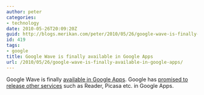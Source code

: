 ```yaml
---
author: peter
categories:
- technology
date: 2010-05-26T20:09:20Z
guid: http://blogs.merikan.com/peter/2010/05/26/google-wave-is-finally-available-in-google-apps/
id: 419
tags:
- google
title: Google Wave is finally available in Google Apps
url: /2010/05/26/google-wave-is-finally-available-in-google-apps/
---
```


Google Wave is finally [available in Google Apps](http://googleenterprise.blogspot.com/2010/05/google-wave-labs-available-today-to.html). Google has [promised to release other services](http://googleenterprise.blogspot.com/2010/05/more-google-applications-coming-for.html) such as Reader, Picasa etc. in Google Apps.
